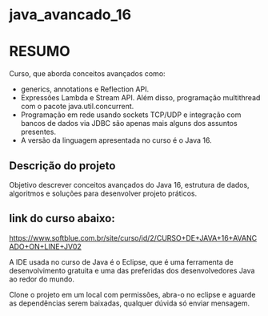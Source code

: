 # java_avancado_16

# RESUMO

Curso, que aborda conceitos avançados como:
* generics, annotations e Reflection API. 
* Expressões Lambda e Stream API. Além disso, programação multithread com o pacote java.util.concurrent.
* Programação em rede usando sockets TCP/UDP e integração com bancos de dados via JDBC são apenas mais alguns dos assuntos presentes.
* A versão da linguagem apresentada no curso é o Java 16.


## Descrição do projeto

Objetivo descrever conceitos avançados do Java 16, estrutura de dados, algoritmos e soluções para desenvolver projeto práticos.

## link do curso abaixo:
https://www.softblue.com.br/site/curso/id/2/CURSO+DE+JAVA+16+AVANCADO+ON+LINE+JV02

A IDE usada no curso de Java é o Eclipse, que é uma ferramenta de desenvolvimento gratuita e uma das preferidas dos desenvolvedores Java ao redor do mundo.

Clone o projeto em um local com permissões, abra-o no eclipse e aguarde
as dependências serem baixadas, qualquer dúvida só enviar mensagem.
